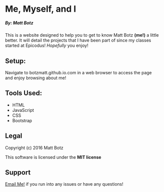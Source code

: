 # Me, Myself, and I

##### By: Matt Botz

This is a website designed to help you to get to know Matt Botz **(me!)** a little better. It will detail the projects that I have been part of since my classes started at Epicodus! _Hopefully_ you enjoy!

## Setup:
Navigate to botzmatt.github.io.com in a web browser to access the page and enjoy browsing about me!

## Tools Used:
* HTML
* JavaScript
* CSS
* Bootstrap

## Legal
Copyright (c) 2016 Matt Botz

This software is licensed under the **MIT license**

## Support

[Email Me!](mailto:botzmatt@yahoo.com) if you run into any issues or have any questions!
